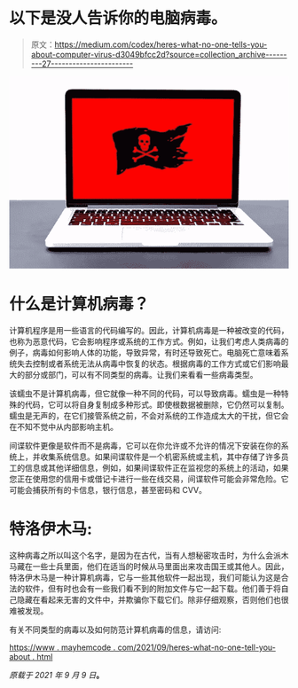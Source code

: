 # 以下是没人告诉你的电脑病毒。

> 原文：<https://medium.com/codex/heres-what-no-one-tells-you-about-computer-virus-d3049bfcc2d?source=collection_archive---------27----------------------->

![](img/92a8c3c95814610420a4753a41b33749.png)

# 什么是计算机病毒？

计算机程序是用一些语言的代码编写的。因此，计算机病毒是一种被改变的代码，也称为恶意代码，它会影响程序或系统的工作方式。例如，让我们考虑人类病毒的例子，病毒如何影响人体的功能，导致异常，有时还导致死亡。电脑死亡意味着系统失去控制或者系统无法从病毒中恢复的状态。根据病毒的工作方式或它们影响最大的部分或部门，可以有不同类型的病毒。让我们来看看一些病毒类型。

该蠕虫不是计算机病毒，但它就像一种不同的代码，可以导致病毒。蠕虫是一种特殊的代码，它可以将自身复制成多种形式。即使根数据被删除，它仍然可以复制。蠕虫是无声的，在它们接管系统之前，不会对系统的工作造成太大的干扰，但它会在不知不觉中从内部影响主机。

间谍软件更像是软件而不是病毒，它可以在你允许或不允许的情况下安装在你的系统上，并收集系统信息。如果间谍软件是一个机密系统或主机，其中存储了许多员工的信息或其他详细信息，例如，如果间谍软件正在监视您的系统上的活动，如果您正在使用您的信用卡或借记卡进行一些在线交易，间谍软件可能会非常危险。它可能会捕获所有的卡信息，银行信息，甚至密码和 CVV。

# 特洛伊木马:

这种病毒之所以叫这个名字，是因为在古代，当有人想秘密攻击时，为什么会派木马藏在一些士兵里面，他们在适当的时候从马里面出来攻击国王或其他人。因此，特洛伊木马是一种计算机病毒，它与一些其他软件一起出现，我们可能认为这是合法的软件，但有时也会有一些我们看不到的附加文件与它一起下载。他们善于将自己隐藏在看起来无害的文件中，并欺骗你下载它们。除非仔细观察，否则他们也很难被发现。

有关不同类型的病毒以及如何防范计算机病毒的信息，请访问:

[https://www . mayhemcode . com/2021/09/heres-what-no-one-tell-you-about . html](https://www.mayhemcode.com/2021/09/heres-what-no-one-tells-you-about.html)

*原载于 2021 年 9 月 9 日*[](https://mayhemcode.blogspot.com/2021/09/heres-what-no-one-tells-you-about.html)**。**